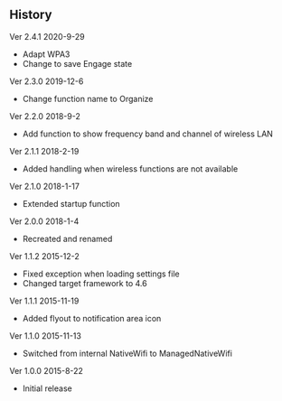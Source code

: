 ﻿## History

Ver 2.4.1 2020-9-29

 - Adapt WPA3
 - Change to save Engage state

Ver 2.3.0 2019-12-6

 - Change function name to Organize

Ver 2.2.0 2018-9-2

 - Add function to show frequency band and channel of wireless LAN

Ver 2.1.1 2018-2-19

 - Added handling when wireless functions are not available

Ver 2.1.0 2018-1-17

 - Extended startup function

Ver 2.0.0 2018-1-4

 - Recreated and renamed

Ver 1.1.2 2015-12-2

 - Fixed exception when loading settings file
 - Changed target framework to 4.6

Ver 1.1.1 2015-11-19

 - Added flyout to notification area icon

Ver 1.1.0 2015-11-13

 - Switched from internal NativeWifi to ManagedNativeWifi

Ver 1.0.0 2015-8-22

 - Initial release